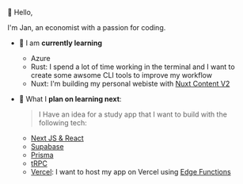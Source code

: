 :wave: Hello,

I'm Jan, an economist with a passion for coding.

- 📖 I am __currently learning__
  - Azure
  - Rust: I spend a lot of time working in the terminal and I want to create some awsome CLI tools to improve my workflow 
  - Nuxt: I'm building my personal webiste with [Nuxt Content V2](https://content.nuxtjs.org/blog/announcing-v2)
    
- 🌱 What I __plan on learning next__: 
  > I Have an idea for a study app that I want to build with the following tech:
  -   [Next JS & React](https://v3.nuxtjs.org/)
  -   [Supabase](https://supabase.com/)
  -   [Prisma](https://www.prisma.io/)
  -   [tRPC](https://trpc.io/)
  -   [Vercel](https://vercel.com/docs): I want to host my app on Vercel using [Edge Functions](https://vercel.com/docs/concepts/functions/edge-functions)

<!---
JDN89/JDN89 is a ✨ special ✨ repository because its `README.md` (this file) appears on your GitHub profile.
You can click the Preview link to take a look at your changes.
--->
